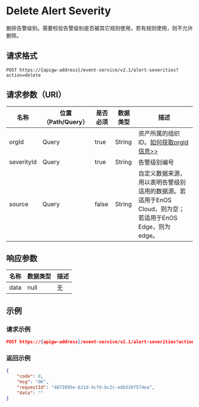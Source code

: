 # Delete Alert Severity

删除告警级别。需要校验告警级别是否被其它规则使用，若有规则使用，则不允许删除。

## 请求格式

```
POST https://{apigw-address}/event-service/v2.1/alert-severities?action=delete
```

## 请求参数（URI）

| 名称          | 位置（Path/Query） | 是否必须 | 数据类型 | 描述      |
|---------------|------------------|----------|-----------|--------------|
| orgId         | Query            | true     | String    | 资产所属的组织ID。[如何获取orgId信息>>](/docs/api/zh_CN/latest/api_faqs#id-orgid-orgid)                |
|severityId      | Query  |  true  |   String  |  告警级别编号|
| source  | Query  | false | String |自定义数据来源，用以表明告警级别适用的数据源。若适用于EnOS Cloud，则为空；若适用于EnOS Edge，则为edge。|



## 响应参数

| 名称  | 数据类型      | 描述               |
|-------|----------------|---------------------------|
|data   |   null  | 无   |



## 示例

### 请求示例

```json
POST https://{apigw-address}/event-service/v2.1/alert-severities?action=delete&orgId=1c499110e8800000&severityId=planetTemperature
```

### 返回示例

```json
{
	"code": 0,
	"msg": "OK",
	"requestId": "4873095e-621d-4cfd-bc2c-edb520f574ea",
	"data": ""
}
```
